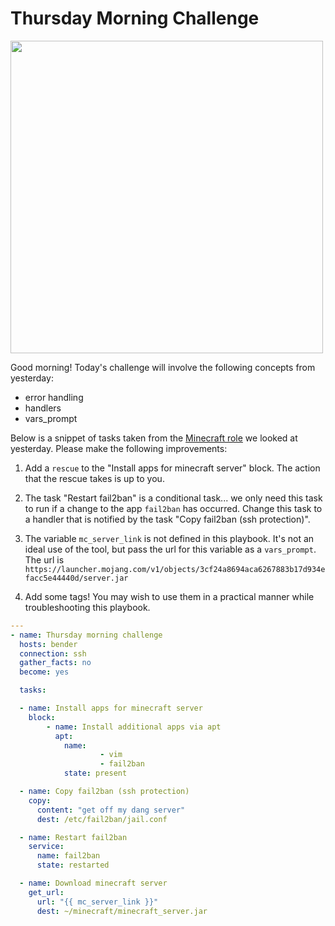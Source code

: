 # Thursday Morning Challenge

<img src="https://geekflare.com/wp-content/uploads/2021/10/minecraft-hosting-vultr.png" width="500"/>



Good morning! Today's challenge will involve the following concepts from yesterday:

- error handling
- handlers
- vars_prompt

Below is a snippet of tasks taken from the [Minecraft role](https://galaxy.ansible.com/rzfeeser/ansible_role_minecraft) we looked at yesterday. Please make the following improvements:

1. Add a `rescue` to the "Install apps for minecraft server" block. The action that the rescue takes is up to you.

0. The task "Restart fail2ban" is a conditional task... we only need this task to run if a change to the app `fail2ban` has occurred. Change this task to a handler that is notified by the task "Copy fail2ban (ssh protection)".

0. The variable `mc_server_link` is not defined in this playbook. It's not an ideal use of the tool, but pass the url for this variable as a `vars_prompt`. The url is `https://launcher.mojang.com/v1/objects/3cf24a8694aca6267883b17d934efacc5e44440d/server.jar`

0. Add some tags! You may wish to use them in a practical manner while troubleshooting this playbook. 

```yaml
---
- name: Thursday morning challenge
  hosts: bender
  connection: ssh
  gather_facts: no
  become: yes

  tasks:

  - name: Install apps for minecraft server
    block:
        - name: Install additional apps via apt
          apt:
            name:
                    - vim
                    - fail2ban
            state: present

  - name: Copy fail2ban (ssh protection)
    copy:
      content: "get off my dang server"
      dest: /etc/fail2ban/jail.conf

  - name: Restart fail2ban
    service:
      name: fail2ban
      state: restarted

  - name: Download minecraft server
    get_url:
      url: "{{ mc_server_link }}"
      dest: ~/minecraft/minecraft_server.jar
```
